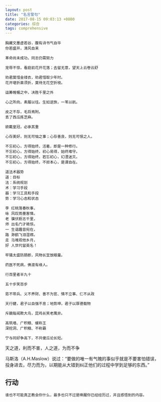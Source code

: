 ```yaml
---
layout: post
title: "名言警句"
date: 2017-08-15 09:03:13 +0800
categories: 综合
tags: comprehensive 
---
```


```
胸藏文墨虚若谷，腹有诗书气自华
你若盛开，清风自来
```



```
革命尚未成功，同志仍需努力
```



```
宠辱不惊，看庭前花开花落；去留无意，望天上云卷云舒
```



```
劝君莫惜金缕衣，劝君惜取少年时。 
花开堪折直须折，莫待无花空折枝。
```



```
运筹帷幄之中，决胜千里之外
```



```
心之所向，素履以往。生如逆旅，一苇以航。
```



```
皮之不存，毛将焉附。
丢了西瓜拣芝麻。
```



```
欲戴皇冠，必承其重
```



```
心存美好，则无可恼之事；心存善良，则无可恨之人。
```



```
不忘初心，方得始终，活着，即是一种修行。
不忘初心，方得始终，初心易得，始终难守。
不忘初心，方得始终，若忘初心，幻湮迷灭。
不忘初心，方得始终，不拒本心，是谓自在。
```



```
道法术器势
道：目标
法：系统规划
术：学习手段
器：学习工具和手段
势：学习心态和状态
```



```
李 红桃落春秋事，
咏 风叹雨墨客情。
老 骥伏枥志千里，
师 出名门才艳惊。
一 生谐趣音宛在，
路 渺鹤飞泪湿襟。
走 马难观他乡月，
好 人世代留英名！
```



```
牢骚太盛防肠断，风物长宜放眼量。
```



```
药医不死病，佛渡有缘人。
```



```
行百里者半九十
```



```
五十步笑百步
```



```
慈不带兵、义不养财、善不为官、情不立事、仁不从政
```



```
天行健，君子以自强不息；地势坤，君子以厚德载物
```





```
斥鷃每闻欺大鸟，昆鸡长笑老鹰非。
```



```
高筑墙、广积粮、缓称王
深挖洞、广积粮、不称霸
```





```
宁与同好争高下，不共傻瓜论长短。
```





天之道，利而不害，人之道，为而不争



马斯洛（A.H.Maslow）说过：“要做的唯一有气魄的事似乎就是不要害怕错误，投身进去，尽力而为，以期能从大错到纠正他们的过程中学到足够的东西。”



## 行动

```
谁也不可能真正教会你什么，最多也只不过是唤醒你已经经历过，并且感悟到的内容。
```

